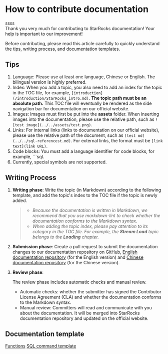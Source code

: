 # How to contribute documentation
ssss  
Thank you very much for contributing to StarRocks documentation! Your help is important to our improvement!

Before contributing, please read this article carefully to quickly understand the tips, writing process, and documentation templates.

## Tips

1. Language: Please use at least one language, Chinese or English. The bilingual version is highly preferred.
2. Index: When you add a topic, you also need to add an index for the topic in the TOC file, for example, `[introduction](/introduction/StarRocks_intro.md)`. **The topic path must be an absolute path.** This TOC file will eventually be rendered as the side navigation bar for documentation on our official website.
3. Images: Images must first be put into the **assets** folder. When inserting images into the documentation, please use the relative path, such as `![test image](../../assets/test.png)`.
4. Links: For internal links (links to documentation on our official website), please use the relative path of the document, such as `[test md](../../sql-referencest.md)`. For external links,  the format must be `[link text](link URL)`.
5. Code blocks: You must add a language identifier for code blocks, for example, ```sql.
6. Currently, special symbols are not  supported.

## Writing Process

1. **Writing phase**: Write the topic (in Markdown) according to the following template, and add the topic's index to the TOC file if the topic is newly added.

    > - *Because the documentation is written in Markdown, we recommend that you use markdown-lint to check whether the documentation conforms to the Markdown syntax.*
    > - *When adding the topic index, please pay attention to* *its category* *in the TOC file.* *For* *example, the* ***Stream Load*** *topic* *belongs to the* ***Loading*** *chapter.*

2. **Submission phase**: Create a pull request to submit the documentation changes to our documentation repository on GitHub, [English documentation repository](https://github.com/StarRocks/docs) (for the English version) and [Chinese documentation repository](https://github.com/StarRocks/docs.zh-cn) (for the Chinese version).

3. **Review phase**:

    The review phase includes automatic checks and manual review.

    - Automatic checks: whether the submitter has signed the Contributor License Agreement (CLA) and whether the documentation conforms to the Markdown syntax.
    - Manual review: Committers will read and communicate with you about the documentation. It will be merged into StarRocks documentation repository and updated on the official website.

## Documentation template

[Functions](https://github.com/StarRocks/docs/blob/main/sql-reference/sql-functions/How%20to%20Write%20Functions%20Documentation.md)
[SQL command template](https://github.com/StarRocks/docs/blob/main/sql-reference/sql-statements/SQL%20command%20template.md)
